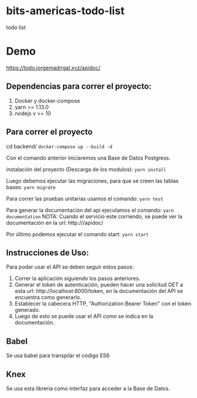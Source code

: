 # bits-americas-todo-list
todo list

# Demo
https://todo.jorgemadrigal.xyz/apidoc/

## Dependencias para correr el proyecto:
1. Docker y docker-compose
2. yarn >= 1.13.0
3. nodejs v >= 10

## Para correr el proyecto
cd backend/
```docker-compose up --build -d```

Con el comando anterior iniciaremos una Base de Datos Postgress.

instalación del proyecto (Descarga de los modulos):
```yarn install```

Luego debemos ejecutar las migraciones, para que se creen las tablas bases:
```yarn migrate```

Para correr las pruebas unitarias usamos el comando:
```yarn test```

Para generar la documentación del api ejecutamos el comando:
```yarn documentation```
NOTA: Cuando el servicio este corriendo, se puede ver la documentación en la url: http://<ip>/apidoc/

Por último podemos ejecutar el comando start:
```yarn start```

## Instrucciones de Uso:
Para poder usar el API se deben seguir estos pasos:
1. Correr la aplicación siguiendo los pasos anteriores.
2. Generar el token de autenticación, pueden hacer una solicitud GET a esta url: http://localhost:8000/token, en la documentación del API se encuentra como generarlo.
3. Establecer la cabecera HTTP, "Authorization Bearer Token" con el token generado.
4. Luego de esto se puede usar el API como se indica en la documentación.

## Babel
Se usa babel para transpilar el código ES6 

## Knex
Se usa esta libreria como interfaz para acceder a la Base de Datos.
